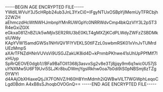 -----BEGIN AGE ENCRYPTED FILE-----
YWdlLWVuY3J5cHRpb24ub3JnL3YxCi0+IFgyNTUxOSBpYjlMemUyTFRCbjh2ZWZH
aEhmczdHcWtNWHJmbnpYMnRUWGpYc0NRRWdvCmp4bkQzVlY3L2pST3R4eGxiZGlX
eGkxa081ZnBZUk5wMjlxSER2RlU3bE0KLT4gMXZjKCdPLWdyZWFzZSBDMkslUWdy
KApYVW15amdGWSs1NHVQV1FlYVEKLS0tIFZzL0swbmRSK01xVnJvTUMrdUEzMmpS
aXArTFNZdHNnVUVsVi9USGJZakUK8id4D+kPnmbPKhwe41sUhUpPPfMlf7IxHUyp
SpRrQEOVE0dgb1//BFa9BaTOlI1368j3asvxSg2v8e3Tj8jjqy9m6q1wic0U57jS
uYNXMw5U6F19Uvi5SLJKr8buDWmjYgslRkhw0oa7b0di9iS0pNBSmj6zTZg0YWYl
d4AAjObXHiaxeQtjJX7FONVZ/H60H8YmMdmh2iQWBwVILT7WGWphLeqoCLgd0Bdm
A4xB8sSJhoqbOVOGnQ==
-----END AGE ENCRYPTED FILE-----
